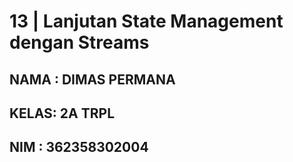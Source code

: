 # 13 | Lanjutan State Management dengan Streams

NAMA : DIMAS PERMANA
-
KELAS: 2A TRPL
-
NIM : 362358302004
-

